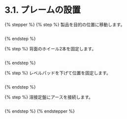 # 3.1. プレームの設置

{% stepper %}
{% step %}
製品を目的の位置に移動します。

<figure><img src="../images/chapter3/section1.1.jpg" alt=""><figcaption></figcaption></figure>
{% endstep %}

{% step %}
背面のホイール2本を固定します。

<figure><img src="../images/chapter3/section1.2.jpg" alt=""><figcaption></figcaption></figure>
{% endstep %}

{% step %}
レベルパッドを下げて位置を固定します。

<figure><img src="../images/chapter3/section1.3.jpg" alt=""><figcaption></figcaption></figure>
{% endstep %}

{% step %}
溶接定盤にアースを接続します。

<figure><img src="../images/chapter3/section1.4.jpg" alt=""><figcaption></figcaption></figure>
{% endstep %}
{% endstepper %}
